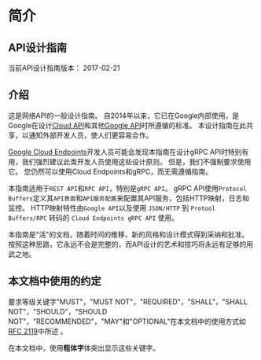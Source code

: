 # 简介

## API设计指南

当前API设计指南版本： 2017-02-21

## 介绍

这是网络API的一般设计指南。 自2014年以来，它已在Google内部使用，是Google在设计[Cloud API](https://cloud.google.com/apis/docs/overview)和其他[Google API](https://github.com/googleapis/googleapis)时所遵循的标准。 本设计指南在此共享，以通知外部开发人员，使人们更容易合作。

[Google Cloud Endpoints](https://cloud.google.com/endpoints/docs/grpc)开发人员可能会发现本指南在设计gRPC API时特别有用，我们强烈建议此类开发人员使用这些设计原则。 但是，我们不强制要求使用它。 您仍然可以使用Cloud Endpoints和gRPC，而无需遵循指南。

本指南适用于`REST API`和`RPC API`，特别是`gRPC API`。 gRPC API使用`Protocol Buffers`定义其`API表面`和`API服务配置`来配置其API服务，包括HTTP映射，日志和监控。 HTTP映射特性由`Google API`以及使用 `JSON/HTTP` 到 `Protool Buffers/RPC` 转码的 `Cloud Endpoints gRPC API` 使用。

本指南是"活"的文档，随着时间的推移，新的风格和设计模式得到采纳和批准。 按照这种思路，它永远不会是完整的，而API设计的艺术和技巧将永远有足够的用武之地。

## 本文档中使用的约定

要求等级关键字"MUST"，"MUST NOT"，"REQUIRED"，"SHALL"，"SHALL NOT"，"SHOULD"，"SHOULD NOT"，"RECOMMENDED"，"MAY"和"OPTIONAL"在本文档中的使用方式如[RFC 2119](https://www.ietf.org/rfc/rfc2119.txt)中所述 。

在本文档中，使用**粗体字**体突出显示这些关键字。

